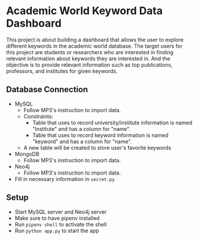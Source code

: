 # Academic World Keyword Data Dashboard

This project is about building a dashboard that allows the user to explore different keywords in the academic world database. The target users for this project are students or researchers who are interested in finding relevant information about keywords they are interested in. And the objective is to provide relevant information such as top publications, professors, and institutes for given keywords.

## Database Connection

- MySQL
  - Follow MP3's instruction to import data.
  - Constraints:
    - Table that uses to record university/institute information is named "Institute" and has a column for "name".
    - Table that uses to record keyword information is named "keyword" and has a column for "name".
  - A new table will be created to store user's favorite keywords
- MongoDB
  - Follow MP3's instruction to import data.
- Neo4j
  - Follow MP3's instruction to import data.
- Fill in necessary information in `secret.py`

## Setup

- Start MySQL server and Neo4j server
- Make sure to have pipenv installed
- Run `pipenv shell` to activate the shell
- Run `python app.py` to start the app
